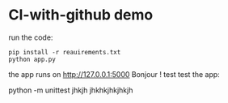 # CI-with-github demo
 
run the code:

    pip install -r reauirements.txt
    python app.py

the app runs on http://127.0.0.1:5000
Bonjour ! test 
test the app:

python -m unittest 
jhkjh
jhkhkjhkjhkjh